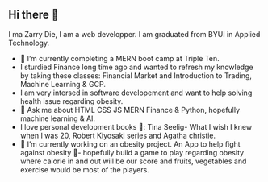 ## Hi there 👋
I ma Zarry Die, I am a web developper. I am graduated from BYUI in Applied Technology. 
- 🌱 I’m currently completing a MERN boot camp at Triple Ten.
- I sturdied Finance long time ago and wanted to refresh my knowledge by taking these classes: Financial Market and Introduction to Trading, Machine Learning & GCP.
- I am very intersed in software developement and want to help solving health issue regarding obesity.
- 💬 Ask me about HTML CSS JS MERN Finance & Python, hopefully machine learning & AI.
- I love personal development books 📗: Tina Seelig- What I wish I knew when I was 20, Robert Kiyosaki series and Agatha christie.
- 🔭 I’m currently working on an obesity project. An App to help fight against obesity 🥗- hopefully build a game to play regarding obesity where calorie in and out will be our score and fruits, vegetables and exercise would be most of the players. 

<!--
**die-zarry/die-zarry** is a ✨ _special_ ✨ repository because its `README.md` (this file) appears on your GitHub profile.

Here are some ideas to get you started:

- 🔭 I’m currently working on ...
- 🌱 I’m currently learning ...
- 👯 I’m looking to collaborate on ...
- 🤔 I’m looking for help with ...
- 💬 Ask me about ...
- 📫 How to reach me: ...
- 😄 Pronouns: ...
- ⚡ Fun fact: ...
-->
